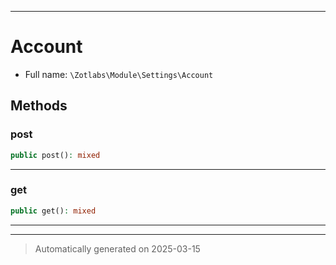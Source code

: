 ***

# Account





* Full name: `\Zotlabs\Module\Settings\Account`




## Methods


### post



```php
public post(): mixed
```












***

### get



```php
public get(): mixed
```












***


***
> Automatically generated on 2025-03-15
